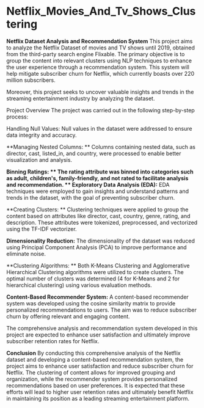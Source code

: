 # Netflix_Movies_And_Tv_Shows_Clustering

**Netflix Dataset Analysis and Recommendation System**
This project aims to analyze the Netflix Dataset of movies and TV shows until 2019, obtained from the third-party search engine Flixable. The primary objective is to group the content into relevant clusters using NLP techniques to enhance the user experience through a recommendation system. This system will help mitigate subscriber churn for Netflix, which currently boasts over 220 million subscribers.

Moreover, this project seeks to uncover valuable insights and trends in the streaming entertainment industry by analyzing the dataset.

Project Overview The project was carried out in the following step-by-step process:

Handling Null Values: Null values in the dataset were addressed to ensure data integrity and accuracy.

**Managing Nested Columns: **
Columns containing nested data, such as director, cast, listed_in, and country, were processed to enable better visualization and analysis.

**Binning Ratings: **
The rating attribute was binned into categories such as adult, children's, family-friendly, and not rated to facilitate analysis and recommendation.
**
Exploratory Data Analysis (EDA):**
EDA techniques were employed to gain insights and understand patterns and trends in the dataset, with the goal of preventing subscriber churn.

**Creating Clusters: **
Clustering techniques were applied to group the content based on attributes like director, cast, country, genre, rating, and description. These attributes were tokenized, preprocessed, and vectorized using the TF-IDF vectorizer.

**Dimensionality Reduction:**
The dimensionality of the dataset was reduced using Principal Component Analysis (PCA) to improve performance and eliminate noise.

**Clustering Algorithms: **
Both K-Means Clustering and Agglomerative Hierarchical Clustering algorithms were utilized to create clusters. The optimal number of clusters was determined (4 for K-Means and 2 for hierarchical clustering) using various evaluation methods.

**Content-Based Recommender System:**
A content-based recommender system was developed using the cosine similarity matrix to provide personalized recommendations to users. The aim was to reduce subscriber churn by offering relevant and engaging content.

The comprehensive analysis and recommendation system developed in this project are expected to enhance user satisfaction and ultimately improve subscriber retention rates for Netflix.

**Conclusion**
By conducting this comprehensive analysis of the Netflix dataset and developing a content-based recommendation system, the project aims to enhance user satisfaction and reduce subscriber churn for Netflix. The clustering of content allows for improved grouping and organization, while the recommender system provides personalized recommendations based on user preferences. It is expected that these efforts will lead to higher user retention rates and ultimately benefit Netflix in maintaining its position as a leading streaming entertainment platform.
